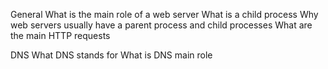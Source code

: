 General
What is the main role of a web server
What is a child process
Why web servers usually have a parent process and child processes
What are the main HTTP requests

DNS
What DNS stands for
What is DNS main role
